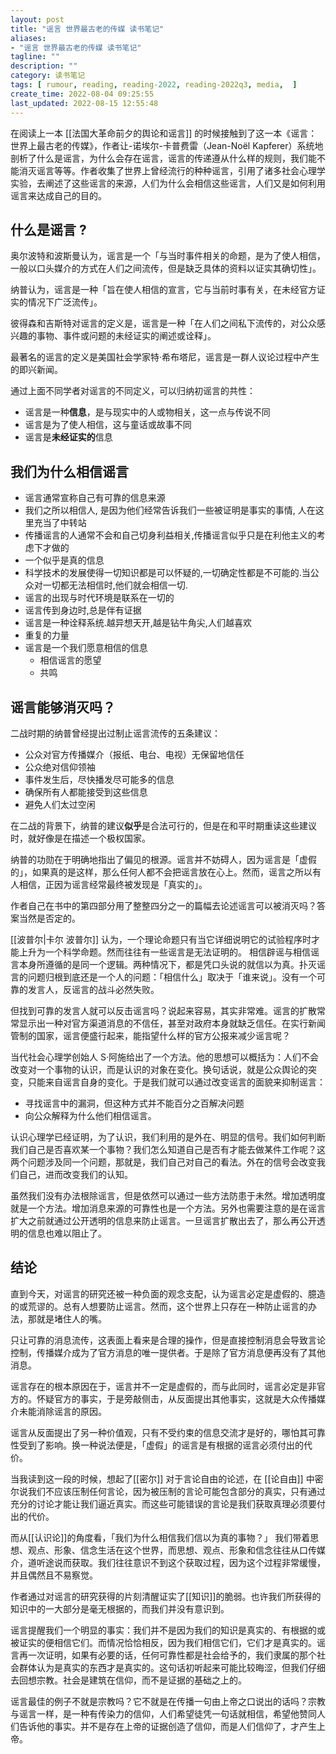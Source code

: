 ```yaml
---
layout: post
title: "谣言 世界最古老的传媒 读书笔记"
aliases:
- "谣言 世界最古老的传媒 读书笔记"
tagline: ""
description: ""
category: 读书笔记
tags: [ rumour, reading, reading-2022, reading-2022q3, media,  ]
create_time: 2022-08-04 09:25:55
last_updated: 2022-08-15 12:55:48
---
```


在阅读上一本 [[法国大革命前夕的舆论和谣言]] 的时候接触到了这一本《谣言：世界上最古老的传媒》，作者让-诺埃尔-卡普费雷（Jean-Noël  Kapferer）系统地剖析了什么是谣言，为什么会存在谣言，谣言的传递遵从什么样的规则，我们能不能消灭谣言等等。作者收集了世界上曾经流行的种种谣言，引用了诸多社会心理学实验，去阐述了这些谣言的来源，人们为什么会相信这些谣言，人们又是如何利用谣言来达成自己的目的。

## 什么是谣言 ?

奥尔波特和波斯曼认为，谣言是一个「与当时事件相关的命题，是为了使人相信，一般以口头媒介的方式在人们之间流传，但是缺乏具体的资料以证实其确切性」。

纳普认为，谣言是一种「旨在使人相信的宣言，它与当前时事有关，在未经官方证实的情况下广泛流传」。

彼得森和吉斯特对谣言的定义是，谣言是一种「在人们之间私下流传的，对公众感兴趣的事物、事件或问题的未经证实的阐述或诠释」。

最著名的谣言的定义是美国社会学家特·希布塔尼，谣言是一群人议论过程中产生的即兴新闻。

通过上面不同学者对谣言的不同定义，可以归纳初谣言的共性：

- 谣言是一种**信息**，是与现实中的人或物相关，这一点与传说不同
- 谣言是为了使人相信，这与童话或故事不同
- 谣言是**未经证实的**信息

## 我们为什么相信谣言

- 谣言通常宣称自己有可靠的信息来源
- 我们之所以相信人, 是因为他们经常告诉我们一些被证明是事实的事情, 人在这里充当了中转站
- 传播谣言的人通常不会和自己切身利益相关,传播谣言似乎只是在利他主义的考虑下才做的
- 一个似乎是真的信息
- 科学技术的发展使得一切知识都是可以怀疑的,一切确定性都是不可能的.当公众对一切都无法相信时,他们就会相信一切.
- 谣言的出现与时代环境是联系在一切的
- 谣言传到身边时,总是伴有证据
- 谣言是一种诠释系统.越异想天开,越是钻牛角尖,人们越喜欢
- 重复的力量
- 谣言是一个我们愿意相信的信息
    - 相信谣言的愿望
    - 共鸣

## 谣言能够消灭吗？

二战时期的纳普曾经提出过制止谣言流传的五条建议：

- 公众对官方传播媒介（报纸、电台、电视）无保留地信任
- 公众绝对信仰领袖
- 事件发生后，尽快播发尽可能多的信息
- 确保所有人都能接受到这些信息
- 避免人们太过空闲

在二战的背景下，纳普的建议**似乎**是合法可行的，但是在和平时期重读这些建议时，就好像是在描述一个极权国家。

纳普的功勋在于明确地指出了偏见的根源。谣言并不妨碍人，因为谣言是「虚假的」，如果真的是这样，那么任何人都不会把谣言放在心上。然而，谣言之所以有人相信，正因为谣言经常最终被发现是「真实的」。

作者自己在书中的第四部分用了整整四分之一的篇幅去论述谣言可以被消灭吗？答案当然是否定的。

[[波普尔|卡尔 波普尔]] 认为，一个理论命题只有当它详细说明它的试验程序时才能上升为一个科学命题。然而往往有一些谣言是无法证明的。
相信辟谣与相信谣言本身所遵循的是同一个逻辑。两种情况下，都是凭口头说的就信以为真。扑灭谣言的问题归根到底还是一个人的问题：「相信什么」取决于「谁来说」。没有一个可靠的发言人，反谣言的战斗必然失败。

但找到可靠的发言人就可以反击谣言吗？说起来容易，其实非常难。谣言的扩散常常显示出一种对官方渠道消息的不信任，甚至对政府本身就缺乏信任。在实行新闻管制的国家，谣言便盛行起来，能指望什么样的官方公报来减少谣言呢？

当代社会心理学创始人 S·阿施给出了一个方法。他的思想可以概括为：人们不会改变对一个事物的认识，而是认识的对象在变化。换句话说，就是公众舆论的突变，只能来自谣言自身的变化。于是我们就可以通过改变谣言的面貌来抑制谣言：

- 寻找谣言中的漏洞，但这种方式并不能百分之百解决问题
- 向公众解释为什么他们相信谣言。

认识心理学已经证明，为了认识，我们利用的是外在、明显的信号。我们如何判断我们自己是否喜欢某一个事物？我们怎么知道自己是否有才能去做某件工作呢？这两个问题涉及同一个问题，那就是，我们自己对自己的看法。外在的信号会改变我们自己，进而改变我们的认知。

虽然我们没有办法根除谣言，但是依然可以通过一些方法防患于未然。增加透明度就是一个方法。增加消息来源的可靠性也是一个方法。另外也需要注意的是在谣言扩大之前就通过公开透明的信息来防止谣言。一旦谣言扩散出去了，那么再公开透明的信息也难以阻止了。

## 结论

直到今天，对谣言的研究还被一种负面的观念支配，认为谣言必定是虚假的、臆造的或荒谬的。总有人想要防止谣言。然而，这个世界上只存在一种防止谣言的办法，那就是堵住人的嘴。

只让可靠的消息流传，这表面上看来是合理的操作，但是直接控制消息会导致言论控制，传播媒介成为了官方消息的唯一提供者。于是除了官方消息便再没有了其他消息。

谣言存在的根本原因在于，谣言并不一定是虚假的，而与此同时，谣言必定是非官方的。怀疑官方的事实，于是旁敲侧击，从反面提出其他事实，这就是大众传播媒介未能消除谣言的原因。

谣言从反面提出了另一种价值观，只有不受约束的信息交流才是好的，哪怕其可靠性受到了影响。换一种说法便是，「虚假」的谣言是有根据的谣言必须付出的代价。

当我读到这一段的时候，想起了[[密尔]] 对于言论自由的论述，在 [[论自由]] 中密尔说我们不应该压制任何言论，因为被压制的言论可能包含部分的真实，只有通过充分的讨论才能让我们逼近真实。而这些可能错误的言论是我们获取真理必须要付出的代价。

而从[[认识论]]的角度看，「我们为什么相信我们信以为真的事物？」 我们带着思想、观点、形象、信念生活在这个世界，而思想、观点、形象和信念往往从口传媒介，道听途说而获取。我们往往意识不到这个获取过程，因为这个过程非常缓慢，并且偶然且不易察觉。

作者通过对谣言的研究获得的片刻清醒证实了[[知识]]的脆弱。也许我们所获得的知识中的一大部分是毫无根据的，而我们并没有意识到。

谣言提醒我们一个明显的事实：我们并不是因为我们的知识是真实的、有根据的或被证实的便相信它们。而情况恰恰相反，因为我们相信它们，它们才是真实的。谣言再一次证明，如果有必要的话，任何可靠性都是社会给予的，我们隶属的那个社会群体认为是真实的东西才是真实的。这句话初听起来可能比较晦涩，但我们仔细去回想宗教。社会是建筑在信仰，而不是证据的基础之上的。

谣言最佳的例子不就是宗教吗？它不就是在传播一句由上帝之口说出的话吗？宗教与谣言一样，是一种有传染力的信仰，人们希望徒凭一句话就相信，希望他赞同人们告诉他的事实。并不是存在上帝的证据创造了信仰，而是人们信仰了，才产生上帝。
